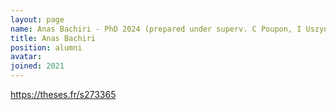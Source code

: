 ```yaml
---
layout: page
name: Anas Bachiri - PhD 2024 (prepared under superv. C Poupon, I Uszynski)
title: Anas Bachiri
position: alumni
avatar:
joined: 2021
---
```


<a class="external" target="_blank" href="https://theses.fr/s273365">https://theses.fr/s273365</a>